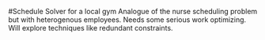 #Schedule Solver for a local gym
Analogue of the nurse scheduling problem but with heterogenous employees. Needs some serious work optimizing. Will explore techniques like redundant constraints.